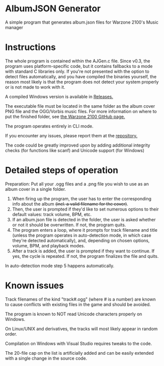 # AlbumJSON Generator
A simple program that generates album.json files for Warzone 2100's Music manager

# Instructions
The whole program is contained within the AJGen.c file. Since v0.3, the program uses platform-specific code, but it contains fallbacks to a mode with standard C libraries only. If you're not presented with the option to detect files automatically, and you have compiled the binaries yourself, the reason most likely is that the program does not detect your system properly or is not made to work with it.

A compiled Windows version is available in [Releases.](https://github.com/Boris-Dimov/AlbumJSON_Generator/releases)

The executable file must be located in the same folder as the album cover PNG file and the OGG/Vorbis music files. 
For more information on where to put the finished folder, see [the Warzone 2100 GitHub page.](https://github.com/Warzone2100/warzone2100)

The program operates entirely in CLI mode.

If you encounter any issues, please report them at the [repository.](https://github.com/Boris-Dimov/AlbumJSON_Generator)

The code could be greatly improved upon by adding additional integrity checks (for functions like scanf) and Unicode support (for Windows)

# Detailed steps of operation
Preparation: Put all your .ogg files and a .png file you wish to use as an album cover in a single folder.

1. When firing up the program, the user has to enter the corresponding info about the album ~~(incl. a valid filename for the cover)~~.
2. Then, the user is prompted if they'd like to set numerous options to their default values: track volume, BPM, etc.
3. If an album.json file is detected in the folder, the user is asked whether or not it should be overwritten. If not, the program quits.
4. The program enters a loop, where it prompts for track filename and title (unless the program operates in auto-detection mode, in which case they're detected automatically), and, depending on chosen options, volume, BPM, and playback modes.
5. After a track is added, the user is prompted if they want to continue. If yes, the cycle is repeated. If not, the program finalizes the file and quits.

In auto-detection mode step 5 happens automatically.

# Known issues
Track filenames of the kind "track#.ogg" (where # is a number) are known to cause conflicts with existing files in the game and should be avoided.

The program is known to NOT read Unicode characters properly on Windows.

On Linux/UNIX and derivatives, the tracks will most likely appear in random order.

Compilation on Windows with Visual Studio requires tweaks to the code.

The 20-file cap on the list is artificially added and can be easily extended with a single change in the source code.
